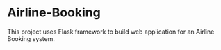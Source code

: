 # Airline-Booking
This project uses Flask framework to build web application for an Airline Booking system.
